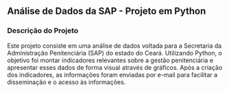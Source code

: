 ## Análise de Dados da SAP - Projeto em Python
### Descrição do Projeto
Este projeto consiste em uma análise de dados voltada para a Secretaria da Administração Penitenciária (SAP) do estado do Ceará. Utilizando Python, o objetivo foi montar indicadores relevantes sobre a gestão penitenciária e apresentar esses dados de forma visual através de gráficos. Após a criação dos indicadores, as informações foram enviadas por e-mail para facilitar a disseminação e o acesso às informações.
